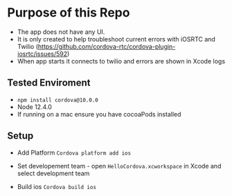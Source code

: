 # Purpose of this Repo
- The app does not have any UI.  
- It is only created to help troubleshoot current errors with iOSRTC and Twilio (https://github.com/cordova-rtc/cordova-plugin-iosrtc/issues/592)
- When app starts it connects to twilio and errors are shown in Xcode logs



## Tested Enviroment
- `npm install cordova@10.0.0`
- Node 12.4.0
- If running on a mac ensure you have cocoaPods installed

## Setup
- Add Platform  `Cordova platform add ios`

- Set developement team - open `HelloCordova.xcworkspace` in Xcode and select development team

- Build ios `Cordova build ios`
